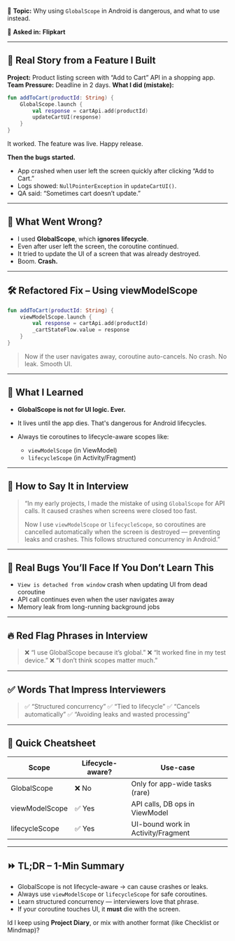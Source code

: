 🧠 **Topic:**
Why using `GlobalScope` in Android is dangerous, and what to use instead.

🏢 **Asked in:**
**Flipkart**

---

## 🧩 Real Story from a Feature I Built

**Project:** Product listing screen with “Add to Cart” API in a shopping app.
**Team Pressure:** Deadline in 2 days.
**What I did (mistake):**

```kotlin
fun addToCart(productId: String) {
    GlobalScope.launch {
        val response = cartApi.add(productId)
        updateCartUI(response)
    }
}
```

It worked. The feature was live. Happy release.

**Then the bugs started.**

* App crashed when user left the screen quickly after clicking “Add to Cart.”
* Logs showed: `NullPointerException` in `updateCartUI()`.
* QA said: “Sometimes cart doesn’t update.”

---

## 🧠 What Went Wrong?

* I used **GlobalScope**, which **ignores lifecycle**.
* Even after user left the screen, the coroutine continued.
* It tried to update the UI of a screen that was already destroyed.
* Boom. **Crash.**

---

## 🛠️ Refactored Fix – Using viewModelScope

```kotlin
fun addToCart(productId: String) {
    viewModelScope.launch {
        val response = cartApi.add(productId)
        _cartStateFlow.value = response
    }
}
```

> Now if the user navigates away, coroutine auto-cancels.
> No crash. No leak. Smooth UI.

---

## 🧠 What I Learned

* **GlobalScope is not for UI logic. Ever.**
* It lives until the app dies. That's dangerous for Android lifecycles.
* Always tie coroutines to lifecycle-aware scopes like:

  * `viewModelScope` (in ViewModel)
  * `lifecycleScope` (in Activity/Fragment)

---

## 🎯 How to Say It in Interview

> “In my early projects, I made the mistake of using `GlobalScope` for API calls. It caused crashes when screens were closed too fast.
>
> Now I use `viewModelScope` or `lifecycleScope`, so coroutines are cancelled automatically when the screen is destroyed — preventing leaks and crashes. This follows structured concurrency in Android.”

---

## 🧪 Real Bugs You’ll Face If You Don’t Learn This

* `View is detached from window` crash when updating UI from dead coroutine
* API call continues even when the user navigates away
* Memory leak from long-running background jobs

---

## 🔥 Red Flag Phrases in Interview

> ❌ “I use GlobalScope because it’s global.”
> ❌ “It worked fine in my test device.”
> ❌ “I don’t think scopes matter much.”

---

## ✅ Words That Impress Interviewers

> ✅ “Structured concurrency”
> ✅ “Tied to lifecycle”
> ✅ “Cancels automatically”
> ✅ “Avoiding leaks and wasted processing”

---

## 📌 Quick Cheatsheet

| Scope          | Lifecycle-aware? | Use-case                           |
| -------------- | ---------------- | ---------------------------------- |
| GlobalScope    | ❌ No             | Only for app-wide tasks (rare)     |
| viewModelScope | ✅ Yes            | API calls, DB ops in ViewModel     |
| lifecycleScope | ✅ Yes            | UI-bound work in Activity/Fragment |

---

## ⏩ TL;DR – 1-Min Summary

* GlobalScope is not lifecycle-aware → can cause crashes or leaks.
* Always use `viewModelScope` or `lifecycleScope` for safe coroutines.
* Learn structured concurrency — interviewers love that phrase.
* If your coroutine touches UI, it **must** die with the screen.

ld I keep using **Project Diary**, or mix with another format (like Checklist or Mindmap)?
